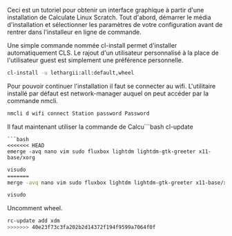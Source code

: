 Ceci est un tutoriel pour obtenir un interface graphique à partir d'une installation de Calculate Linux Scratch.
Tout d'abord, démarrer le média d'installation et sélectionner les paramètres de votre configuration avant de rentrer dans l'installeur en ligne de commande.

Une simple commande nommée cl-install permet d'installer automatiquement CLS. Le rajout d'un utilisateur personnalisé à la place de l'utilisateur guest est simplement une préférence personnelle.
```bash
cl-install -u lethargii:all:default,wheel
```
Pour pouvoir continuer l'installation il faut se connecter au wifi. L'utilitaire installé par défaut est network-manager auquel on peut accéder par la commande nmcli.
```bash
nmcli d wifi connect Station password Password
```
Il faut maintenant utiliser la commande de Calcu```bash
cl-update
```
```bash
<<<<<<< HEAD
emerge -avq nano vim sudo fluxbox lightdm lightdm-gtk-greeter x11-base/xorg
```
```bash
visudo
=======
merge -avq nano vim sudo fluxbox lightdm lightdm-gtk-greeter x11-base/xorg
```
```bash
visudo
```
Uncomment wheel.
```bash
rc-update add xdm
>>>>>>> 40e23f73c3fa202b2d14372f194f9599a7064f0f
```